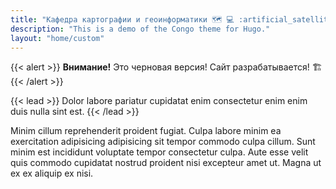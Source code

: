 ```yaml
---
title: "Кафедра картографии и геоинформатики 🗺️ 💻 :artificial_satellite:"
description: "This is a demo of the Congo theme for Hugo."
layout: "home/custom"
---
```


{{< alert >}}
**Внимание!** Это черновая версия! Сайт разрабатывается! 🏗️
{{< /alert >}}

{{< lead >}}
Dolor labore pariatur cupidatat enim consectetur enim enim duis nulla sint est.
{{< /lead >}}

Minim cillum reprehenderit proident fugiat. Culpa labore minim ea exercitation adipisicing adipisicing sit tempor commodo culpa cillum. Sunt minim est incididunt voluptate tempor consectetur culpa. Aute esse velit quis commodo cupidatat nostrud proident nisi excepteur amet ut. Magna ut ex ex aliquip ex nisi.


